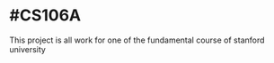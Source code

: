 #CS106A
======================================================

This project is all work for one of the fundamental course of stanford university

